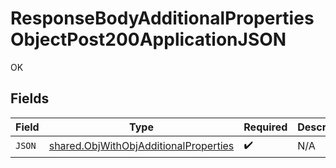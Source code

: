 # ResponseBodyAdditionalPropertiesObjectPost200ApplicationJSON

OK


## Fields

| Field                                                                                          | Type                                                                                           | Required                                                                                       | Description                                                                                    |
| ---------------------------------------------------------------------------------------------- | ---------------------------------------------------------------------------------------------- | ---------------------------------------------------------------------------------------------- | ---------------------------------------------------------------------------------------------- |
| `JSON`                                                                                         | [shared.ObjWithObjAdditionalProperties](../../models/shared/objwithobjadditionalproperties.md) | :heavy_check_mark:                                                                             | N/A                                                                                            |